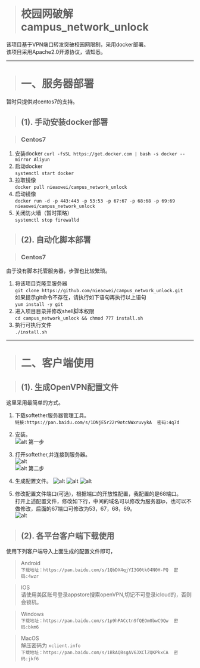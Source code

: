># 校园网破解 campus_network_unlock
该项目基于VPN端口转发突破校园网限制，采用docker部署。  
该项目采用Apache2.0开源协议，请知悉。  

---
># 一、服务器部署
暂时只提供对centos7的支持。
>## (1). 手动安装docker部署

>### Centos7
 1. 安装docker
`curl -fsSL https://get.docker.com | bash -s docker --mirror Aliyun` 
 2. 启动docker  
 `systemctl start docker`
 3. 拉取镜像  
 `docker pull nieaowei/campus_network_unlock`
 4. 启动镜像  
`docker run -d -p 443:443 -p 53:53 -p 67:67 -p 68:68 -p 69:69 nieaowei/campus_network_unlock`
 5. 关闭防火墙（暂时策略）  
 `systemctl stop firewalld`  

>## (2). 自动化脚本部署 

>### Centos7  
由于没有脚本托管服务器，步骤也比较繁琐。
1. 将该项目克隆至服务器  
`git clone https://github.com/nieaowei/campus_network_unlock.git`  
如果提示git命令不存在，请执行如下语句再执行以上语句  
`yum install -y git`
2. 进入项目目录并修改shell脚本权限  
`cd campus_network_unlock && chmod 777 install.sh`
3. 执行可执行文件  
`./install.sh`
  
---
># 二、客户端使用

> ## (1). 生成OpenVPN配置文件
这里采用最简单的方式。  
1. 下载softether服务器管理工具。  
`链接:https://pan.baidu.com/s/1DNjE5r22r9otcNWxruvykA  密码:4q7d`  

2. 安装。  
![alt 第一步](https://s2.ax1x.com/2019/09/26/unoHmT.jpg)  

3. 打开softether,并连接到服务器。  
![alt ](https://s2.ax1x.com/2019/09/26/unHdkF.jpg)  
![alt 第二步](https://s2.ax1x.com/2019/09/26/un7GVO.jpg)  

4. 生成配置文件。 
![alt ](https://s2.ax1x.com/2019/09/26/unHDp9.jpg)
![alt ](https://s2.ax1x.com/2019/09/26/unHrlR.jpg)
![alt ](https://s2.ax1x.com/2019/09/26/unH0fJ.jpg)  

5. 修改配置文件端口(可选)，根据端口的开放性配置，我配置的是68端口。  
打开上述配置文件，修改如下行，中间的域名可以修改为服务器ip，也可以不做修改，后面的67端口可修改为53，67，68，69。  
![alt ](https://s2.ax1x.com/2019/09/26/unb63j.jpg)
> ## (2). 各平台客户端下载使用  
使用下列客户端导入上面生成的配置文件即可，
> Android  
`下载地址：https://pan.baidu.com/s/1QbDX4qjYI3G0tk04N0H-PQ  密码:4wzr`  

> IOS  
请使用美区账号登录appstore搜索openVPN,切记不可登录icloud的，否则会锁机。  

> Windows  
`下载地址：https://pan.baidu.com/s/1p9hPACctn9fQEOm0bwC9Qw  密码:bkm6`  

> MacOS  
解压密码为 `xclient.info`  
`下载地址：https://pan.baidu.com/s/1BkAQBsgAV6JXClZQKPkxCA  密码:jkf6`
